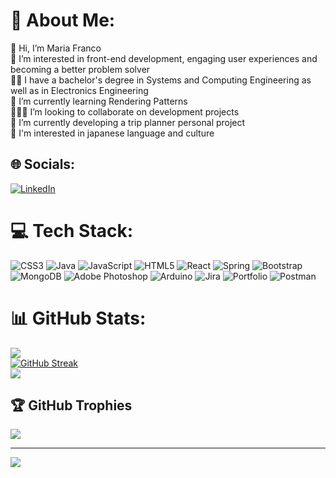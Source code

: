 # 💫 About Me:
👋 Hi, I’m Maria Franco<br>
👀 I’m interested in front-end development, engaging user experiences and becoming a better problem solver<br>
👩‍🎓 I have a bachelor's degree in Systems and Computing Engineering as well as in Electronics Engineering <br>
🌱 I’m currently learning Rendering Patterns<br>
🧑‍🤝‍🧑 I’m looking to collaborate on development projects<br>
🔨 I’m currently developing a trip planner personal project<br>
🎎 I'm interested in japanese language and culture

## 🌐 Socials:
[![LinkedIn](https://img.shields.io/badge/LinkedIn-%230077B5.svg?logo=linkedin&logoColor=white)](https://www.linkedin.com/in/mariapfranco/) 

# 💻 Tech Stack:
![CSS3](https://img.shields.io/badge/css3-%231572B6.svg?style=for-the-badge&logo=css3&logoColor=white) ![Java](https://img.shields.io/badge/java-%23ED8B00.svg?style=for-the-badge&logo=java&logoColor=white) ![JavaScript](https://img.shields.io/badge/javascript-%23323330.svg?style=for-the-badge&logo=javascript&logoColor=%23F7DF1E) ![HTML5](https://img.shields.io/badge/html5-%23E34F26.svg?style=for-the-badge&logo=html5&logoColor=white) ![React](https://img.shields.io/badge/react-%2320232a.svg?style=for-the-badge&logo=react&logoColor=%2361DAFB) ![Spring](https://img.shields.io/badge/spring-%236DB33F.svg?style=for-the-badge&logo=spring&logoColor=white) ![Bootstrap](https://img.shields.io/badge/bootstrap-%23563D7C.svg?style=for-the-badge&logo=bootstrap&logoColor=white) ![MongoDB](https://img.shields.io/badge/MongoDB-%234ea94b.svg?style=for-the-badge&logo=mongodb&logoColor=white) ![Adobe Photoshop](https://img.shields.io/badge/adobephotoshop-%2331A8FF.svg?style=for-the-badge&logo=adobephotoshop&logoColor=white) ![Arduino](https://img.shields.io/badge/-Arduino-00979D?style=for-the-badge&logo=Arduino&logoColor=white) ![Jira](https://img.shields.io/badge/jira-%230A0FFF.svg?style=for-the-badge&logo=jira&logoColor=white) ![Portfolio](https://img.shields.io/badge/Portfolio-%23000000.svg?style=for-the-badge&logo=firefox&logoColor=#FF7139) ![Postman](https://img.shields.io/badge/Postman-FF6C37?style=for-the-badge&logo=postman&logoColor=white)
# 📊 GitHub Stats:
![](https://github-readme-stats.vercel.app/api?username=mpfranco10&theme=neon&hide_border=true&include_all_commits=true&count_private=true)<br/>
[![GitHub Streak](https://github-readme-streak-stats.herokuapp.com?user=mpfranco10&theme=neon&hide_border=true&exclude_days=Sun%2CSat)](https://git.io/streak-stats)<br/>
![](https://github-readme-stats.vercel.app/api/top-langs/?username=mpfranco10&theme=neon&hide_border=true&include_all_commits=true&count_private=true&layout=compact)

## 🏆 GitHub Trophies
![](https://github-profile-trophy.vercel.app/?username=mpfranco10&theme=tokyonight&no-frame=false&no-bg=true&margin-w=4)

---
[![](https://visitcount.itsvg.in/api?id=mpfranco10&icon=0&color=0)](https://visitcount.itsvg.in)

<!-- Proudly created with GPRM ( https://gprm.itsvg.in ) -->
